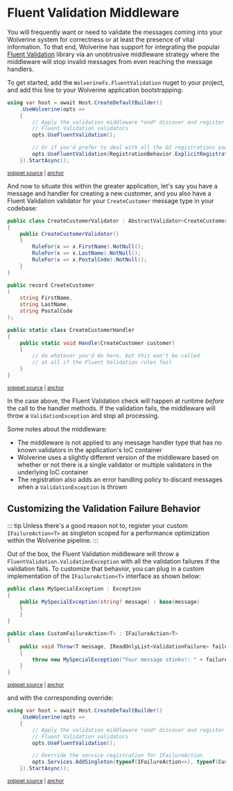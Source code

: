 # Fluent Validation Middleware

You will frequently want or need to validate the messages coming into your Wolverine system for correctness
or at least the presence of vital information. To that end, Wolverine has support for integrating the
popular [Fluent Validation](https://docs.fluentvalidation.net/en/latest/) library via an unobtrusive middleware strategy
where the middleware will stop invalid messages from even reaching the message handlers.

To get started, add the `WolverineFx.FluentValidation` nuget to your project, and add this line
to your Wolverine application bootstrapping:

<!-- snippet: sample_bootstrap_with_fluent_validation -->
<a id='snippet-sample_bootstrap_with_fluent_validation'></a>
```cs
using var host = await Host.CreateDefaultBuilder()
    .UseWolverine(opts =>
    {
        // Apply the validation middleware *and* discover and register
        // Fluent Validation validators
        opts.UseFluentValidation();

        // Or if you'd prefer to deal with all the DI registrations yourself
        opts.UseFluentValidation(RegistrationBehavior.ExplicitRegistration);
    }).StartAsync();
```
<sup><a href='https://github.com/JasperFx/wolverine/blob/main/src/Extensions/Wolverine.FluentValidation.Tests/Samples.cs#L14-L27' title='Snippet source file'>snippet source</a> | <a href='#snippet-sample_bootstrap_with_fluent_validation' title='Start of snippet'>anchor</a></sup>
<!-- endSnippet -->

And now to situate this within the greater application, let's say you have a message and handler
for creating a new customer, and you also have a Fluent Validation validator for your `CreateCustomer`
message type in your codebase:

<!-- snippet: sample_create_customer -->
<a id='snippet-sample_create_customer'></a>
```cs
public class CreateCustomerValidator : AbstractValidator<CreateCustomer>
{
    public CreateCustomerValidator()
    {
        RuleFor(x => x.FirstName).NotNull();
        RuleFor(x => x.LastName).NotNull();
        RuleFor(x => x.PostalCode).NotNull();
    }
}

public record CreateCustomer
(
    string FirstName,
    string LastName,
    string PostalCode
);

public static class CreateCustomerHandler
{
    public static void Handle(CreateCustomer customer)
    {
        // do whatever you'd do here, but this won't be called
        // at all if the Fluent Validation rules fail
    }
}
```
<sup><a href='https://github.com/JasperFx/wolverine/blob/main/src/Extensions/Wolverine.FluentValidation.Tests/Samples.cs#L69-L97' title='Snippet source file'>snippet source</a> | <a href='#snippet-sample_create_customer' title='Start of snippet'>anchor</a></sup>
<!-- endSnippet -->

In the case above, the Fluent Validation check will happen at runtime *before* the call to the handler methods. If 
the validation fails, the middleware will throw a `ValidationException` and stop all processing.

Some notes about the middleware:

* The middleware is not applied to any message handler type that has no known validators in the application's IoC container
* Wolverine uses a slightly different version of the middleware based on whether or not there is a single validator or multiple
  validators in the underlying IoC container
* The registration also adds an error handling policy to discard messages when a `ValidationException` is thrown

## Customizing the Validation Failure Behavior

::: tip
Unless there's a good reason not to, register your custom `IFailureAction<T>` as singleton scoped
for a performance optimization within the Wolverine pipeline.
:::

Out of the box, the Fluent Validation middleware will throw a `FluentValidation.ValidationException`
with all the validation failures if the validation fails. To customize that behavior, you can plug
in a custom implementation of the `IFailureAction<T>` interface as shown below:

<!-- snippet: sample_customizing_fluent_validation_failure_actions -->
<a id='snippet-sample_customizing_fluent_validation_failure_actions'></a>
```cs
public class MySpecialException : Exception
{
    public MySpecialException(string? message) : base(message)
    {
    }
}

public class CustomFailureAction<T> : IFailureAction<T>
{
    public void Throw(T message, IReadOnlyList<ValidationFailure> failures)
    {
        throw new MySpecialException("Your message stinks!: " + failures.Select(x => x.ErrorMessage).Join(", "));
    }
}
```
<sup><a href='https://github.com/JasperFx/wolverine/blob/main/src/Extensions/Wolverine.FluentValidation.Tests/Samples.cs#L50-L67' title='Snippet source file'>snippet source</a> | <a href='#snippet-sample_customizing_fluent_validation_failure_actions' title='Start of snippet'>anchor</a></sup>
<!-- endSnippet -->

and with the corresponding override:

<!-- snippet: sample_bootstrap_with_fluent_validation_and_custom_failure_condition -->
<a id='snippet-sample_bootstrap_with_fluent_validation_and_custom_failure_condition'></a>
```cs
using var host = await Host.CreateDefaultBuilder()
    .UseWolverine(opts =>
    {
        // Apply the validation middleware *and* discover and register
        // Fluent Validation validators
        opts.UseFluentValidation();

        // Override the service registration for IFailureAction
        opts.Services.AddSingleton(typeof(IFailureAction<>), typeof(CustomFailureAction<>));
    }).StartAsync();
```
<sup><a href='https://github.com/JasperFx/wolverine/blob/main/src/Extensions/Wolverine.FluentValidation.Tests/Samples.cs#L33-L46' title='Snippet source file'>snippet source</a> | <a href='#snippet-sample_bootstrap_with_fluent_validation_and_custom_failure_condition' title='Start of snippet'>anchor</a></sup>
<!-- endSnippet -->

